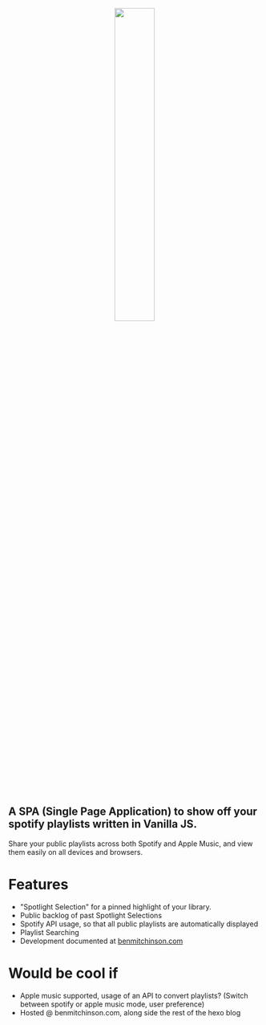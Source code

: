 <p align="center">
  <img width="40%" src="https://i.imgur.com/Jo4XFit.jpg">
</p>

## A SPA (Single Page Application) to show off your spotify playlists written in Vanilla JS.</br>
Share your public playlists across both Spotify and Apple Music, and view them easily on all devices and browsers.

# Features
* "Spotlight Selection" for a pinned highlight of your library.
* Public backlog of past Spotlight Selections
* Spotify API usage, so that all public playlists are automatically displayed
* Playlist Searching
* Development documented at [benmitchinson.com](https://benmitchinson.com)

# Would be cool if
* Apple music supported, usage of an API to convert playlists? (Switch between spotify or apple music mode, user preference)
* Hosted @ benmitchinson.com, along side the rest of the hexo blog
